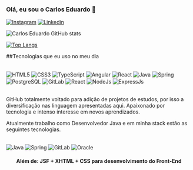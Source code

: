 ### Olá, eu sou o Carlos Eduardo 🤙

[![Instagram](https://img.shields.io/badge/Instagram-E4405F?style=for-the-badge&logo=instagram&logoColor=white)](https://www.instagram.com/carloseduardolmartins/)
[![Linkedin](https://img.shields.io/badge/LinkedIn-0077B5?style=for-the-badge&logo=linkedin&logoColor=white)](https://www.linkedin.com/in/carlos-eduardo-leite-martins-25995620a/)

![Carlos Eduardo GitHub stats](https://github-readme-stats.vercel.app/api?username=CarlosEduardoDeveloper&show_icons=true&theme=cobalt)

[![Top Langs](https://github-readme-stats.vercel.app/api/top-langs/?username=CarlosEduardoDeveloper&layout=compact)](https://github.com/CarlosEduardoDeveloper/CarlosEduardoDeveloper)

##Tecnologias que eu uso no meu dia

<div style="display: inline_block"></br/>
    <img align ="center" alt="HTML5" src="https://img.shields.io/badge/HTML5-E34F26?style=for-the-badge&logo=html5&logoColor=white" >
    <img align ="center" alt="CSS3" src="https://img.shields.io/badge/CSS3-1572B6?style=for-the-badge&logo=css3&logoColor=white" />
    <img align ="center" alt="TypeScript" src="https://img.shields.io/badge/TypeScript-007ACC?style=for-the-badge&logo=typescript&logoColor=white"/>
    <img align ="center" alt="Angular" src="https://img.shields.io/badge/Angular-DD0031?style=for-the-badge&logo=angular&logoColor=white"/>
    <img align ="center" alt="React" src= "https://img.shields.io/badge/React-20232A?style=for-the-badge&logo=react&logoColor=61DAFB"/>
    <img align ="center" alt="Java" src="https://img.shields.io/badge/Java-ED8B00?style=for-the-badge&logo=java&logoColor=white" />
    <img align ="center" alt="Spring" src="https://img.shields.io/badge/Spring-6DB33F?style=for-the-badge&logo=spring&logoColor=white" />
    <img align ="center" alt="PostgreSQL" src="https://img.shields.io/badge/PostgreSQL-316192?style=for-the-badge&logo=postgresql&logoColor=white"/>
    <img align ="center" alt="GitLab" src="https://img.shields.io/badge/GitLab-330F63?style=for-the-badge&logo=gitlab&logoColor=white"/>
    <img align ="center" alt="React" src="https://img.shields.io/badge/React-20232A?style=for-the-badge&logo=react&logoColor=61DAFB"/>
    <img align ="center" alt="NodeJs" src="	https://img.shields.io/badge/Node.js-43853D?style=for-the-badge&logo=node.js&logoColor=white"/>
    <img align ="center" alt="ExpressJs" src="https://img.shields.io/badge/Express.js-404D59?style=for-the-badge"/>
    
</div><br/>

GitHub totalmente voltado para adição de projetos de estudos, por isso a diversificação nas linguagem apresentadas aqui.
Apaixonado por tecnologia e intenso interesse em novos aprendizados.

Atualmente trabalho como Desenvolvedor Java e em minha stack estão as seguintes tecnologias.
<div style="display: inline_block"></br/>
     <img align ="center" alt="Java" src="https://img.shields.io/badge/Java-ED8B00?style=for-the-badge&logo=java&logoColor=white" />
     <img align ="center" alt="Spring" src="https://img.shields.io/badge/Spring-6DB33F?style=for-the-badge&logo=spring&logoColor=white" />
     <img align ="center" alt="GitLab" src="https://img.shields.io/badge/GitLab-330F63?style=for-the-badge&logo=gitlab&logoColor=white"/>
     <img align ="center" alt="Oracle" src ="https://img.shields.io/badge/Oracle-F80000?style=for-the-badge&logo=Oracle&logoColor=white"/>  
     <h4 align ="center">Além de: JSF + XHTML + CSS para desenvolvimento do Front-End</h4>
</div><br/>
